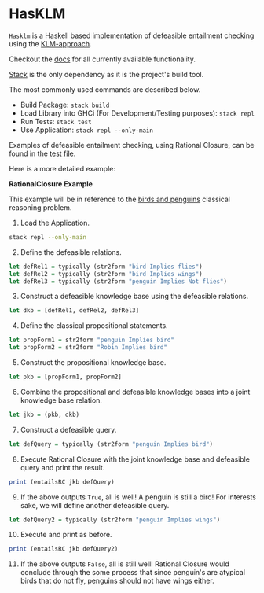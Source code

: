 # HasKLM

`Hasklm` is a Haskell based implementation of defeasible entailment checking using the [KLM-approach](https://open.uct.ac.za/handle/11427/32743?show=full).

Checkout the [docs](https://github.com/aidanjbailey/hasklm/tree/master/docs) for all currently available functionality.

[Stack](https://docs.haskellstack.org/en/stable/README/) is the only dependency as it is the project's build tool.

The most commonly used commands are described below.

- Build Package: `stack build`
- Load Library into GHCi (For Development/Testing purposes): `stack repl`
- Run Tests: `stack test`
- Use Application: `stack repl --only-main`

Examples of defeasible entailment checking, using Rational Closure, can be found in the [test file](https://github.com/aidanjbailey/hasklm/blob/master/test/MyLibTest.hs).

Here is a more detailed example:

**RationalClosure Example**

This example will be in reference to the [birds and penguins](https://projects.cs.uct.ac.za/honsproj/cgi-bin/view/2019/morris_ross.zip/images/comic-penguins-strip.png) classical reasoning problem.

1. Load the Application.

```sh
stack repl --only-main
```

2. Define the defeasible relations.

```haskell
let defRel1 = typically (str2form "bird Implies flies")
let defRel2 = typically (str2form "bird Implies wings")
let defRel3 = typically (str2form "penguin Implies Not flies")
```

3. Construct a defeasible knowledge base using the defeasible relations.

```haskell
let dkb = [defRel1, defRel2, defRel3]
```

4. Define the classical propositional statements.

```haskell
let propForm1 = str2form "penguin Implies bird"
let propForm2 = str2form "Robin Implies bird"
```

5. Construct the propositional knowledge base.

```haskell
let pkb = [propForm1, propForm2]
```

6. Combine the propositional and defeasible knowledge bases into a joint knowledge base relation.

```haskell
let jkb = (pkb, dkb)
```

7. Construct a defeasible query.

```haskell
let defQuery = typically (str2form "penguin Implies bird")
```

8. Execute Rational Closure with the joint knowledge base and defeasible query and print the result.

```haskell
print (entailsRC jkb defQuery)
```

9. If the above outputs `True`, all is well! A penguin is still a bird! For interests sake, we will define another defeasible query.

```haskell
let defQuery2 = typically (str2form "penguin Implies wings")
```

10. Execute and print as before.

```haskell
print (entailsRC jkb defQuery2)
```

11. If the above outputs `False`, all is still well! Rational Closure would conclude through the some process that since penguin's are atypical birds that do not fly, penguins should not have wings either.
